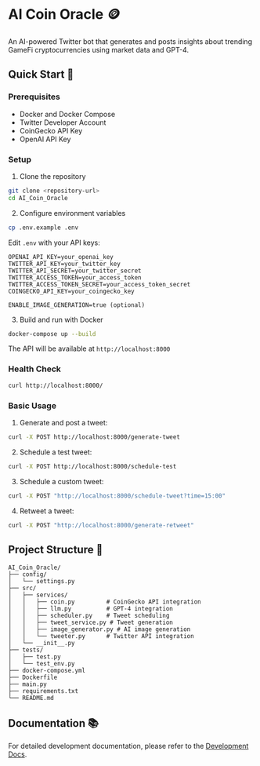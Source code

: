 # AI Coin Oracle 🪙

An AI-powered Twitter bot that generates and posts insights about trending GameFi cryptocurrencies using market data and GPT-4.

## Quick Start 🚀

### Prerequisites
- Docker and Docker Compose
- Twitter Developer Account
- CoinGecko API Key
- OpenAI API Key

### Setup

1. Clone the repository
```bash
git clone <repository-url>
cd AI_Coin_Oracle
```

2. Configure environment variables
```bash
cp .env.example .env
```

Edit `.env` with your API keys:
```env
OPENAI_API_KEY=your_openai_key
TWITTER_API_KEY=your_twitter_key
TWITTER_API_SECRET=your_twitter_secret
TWITTER_ACCESS_TOKEN=your_access_token
TWITTER_ACCESS_TOKEN_SECRET=your_access_token_secret
COINGECKO_API_KEY=your_coingecko_key

ENABLE_IMAGE_GENERATION=true (optional)
```

3. Build and run with Docker
```bash
docker-compose up --build
```

The API will be available at `http://localhost:8000`

### Health Check
```bash
curl http://localhost:8000/
```

### Basic Usage

1. Generate and post a tweet:
```bash
curl -X POST http://localhost:8000/generate-tweet
```

2. Schedule a test tweet:
```bash
curl -X POST http://localhost:8000/schedule-test
```

3. Schedule a custom tweet:
```bash
curl -X POST "http://localhost:8000/schedule-tweet?time=15:00"
```

4. Retweet a tweet:
```bash
curl -X POST "http://localhost:8000/generate-retweet"
```


## Project Structure 📁
```
AI_Coin_Oracle/
├── config/
│   └── settings.py
├── src/
│   ├── services/
│   │   ├── coin.py         # CoinGecko API integration
│   │   ├── llm.py          # GPT-4 integration
│   │   ├── scheduler.py    # Tweet scheduling
│   │   ├── tweet_service.py # Tweet generation
│   │   ├── image_generator.py # AI image generation
│   │   └── tweeter.py      # Twitter API integration
│   └── __init__.py
├── tests/
│   ├── test.py
│   └── test_env.py
├── docker-compose.yml
├── Dockerfile
├── main.py
├── requirements.txt
└── README.md
```

## Documentation 📚
For detailed development documentation, please refer to the [Development Docs](docs/development.md).



